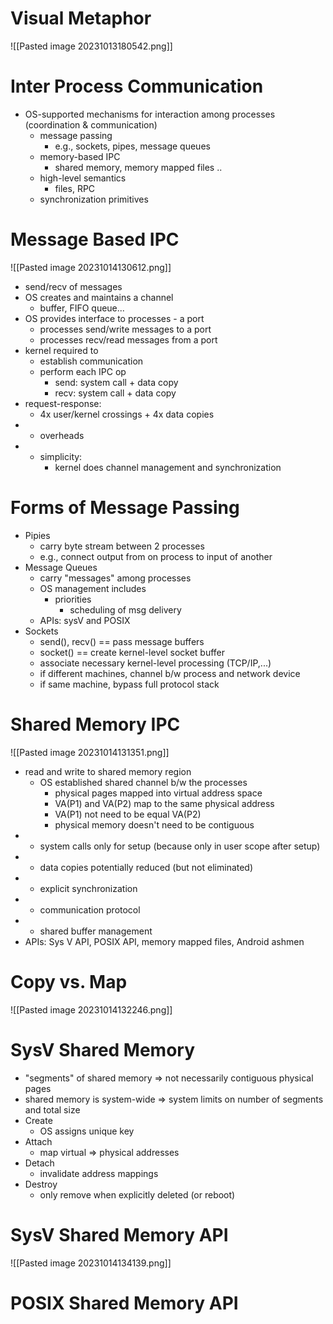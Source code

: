 # Visual Metaphor
![[Pasted image 20231013180542.png]]
# Inter Process Communication
- OS-supported mechanisms for interaction among processes (coordination & communication)
	- message passing
		- e.g., sockets, pipes, message queues
	- memory-based IPC
		- shared memory, memory mapped files ..
	- high-level semantics
		- files, RPC
	- synchronization primitives
# Message Based IPC
![[Pasted image 20231014130612.png]]
- send/recv of messages
- OS creates and maintains a channel
	- buffer, FIFO queue...
- OS provides interface to processes - a port
	- processes send/write messages to a port
	- processes recv/read messages from a port
- kernel required to
	- establish communication
	- perform each IPC op
		- send: system call + data copy
		- recv: system call + data copy
-  request-response:
	- 4x user/kernel crossings + 4x data copies
- - overheads
- + simplicity:
	- kernel does channel management and synchronization
# Forms of Message Passing
- Pipies
	- carry byte stream between 2 processes
	- e.g., connect output from on process to input of another
- Message Queues
	- carry "messages" among processes
	- OS management includes 
		- priorities
			- scheduling of msg delivery
	- APIs: sysV and POSIX
- Sockets
	- send(), recv() == pass message buffers
	- socket() == create kernel-level socket buffer
	- associate necessary kernel-level processing (TCP/IP,...)
	- if different machines, channel b/w process and network device
	- if same machine, bypass full protocol stack
# Shared Memory IPC
![[Pasted image 20231014131351.png]]
- read and write to shared memory region
	- OS established shared channel b/w the processes
		- physical pages mapped into virtual address space
		- VA(P1) and VA(P2) map to the same physical address
		- VA(P1) not need to be equal VA(P2)
		- physical memory doesn't need to be contiguous
- + system calls only for setup (because only in user scope after setup)
- + data copies potentially reduced (but not eliminated)
- - explicit synchronization
- - communication protocol
- - shared buffer management
- APIs: Sys V API, POSIX API, memory mapped files, Android ashmen
# Copy vs. Map
![[Pasted image 20231014132246.png]]
# SysV Shared Memory
- "segments" of shared memory => not necessarily contiguous physical pages
- shared memory is system-wide => system limits on number of segments and total size
- Create
	- OS assigns unique key
- Attach
	- map virtual => physical addresses
- Detach
	- invalidate address mappings
- Destroy
	- only remove when explicitly deleted (or reboot)
# SysV Shared Memory API
 ![[Pasted image 20231014134139.png]]
# POSIX Shared Memory API
 